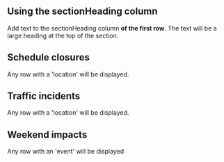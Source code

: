 ## Using the sectionHeading column 

Add text to the sectionHeading column **of the first row**. The text will be a large heading at the top of the section.

## Schedule closures

Any row with a 'location' will be displayed.

## Traffic incidents

Any row with a 'location' will be displayed.

## Weekend impacts

Any row with an 'event' will be displayed
